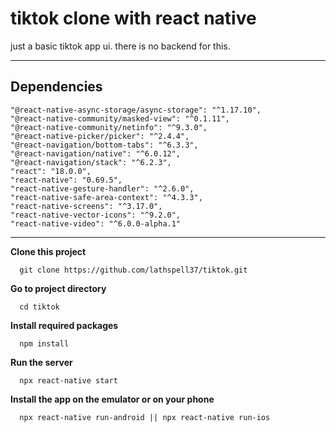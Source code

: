 # tiktok clone with react native
  just a basic tiktok app ui. there is no backend for this.
  
--------------------------------------------------------------------
 
 ## Dependencies
    "@react-native-async-storage/async-storage": "^1.17.10",
    "@react-native-community/masked-view": "^0.1.11",
    "@react-native-community/netinfo": "^9.3.0",
    "@react-native-picker/picker": "^2.4.4",
    "@react-navigation/bottom-tabs": "^6.3.3",
    "@react-navigation/native": "^6.0.12",
    "@react-navigation/stack": "^6.2.3",
    "react": "18.0.0",
    "react-native": "0.69.5",
    "react-native-gesture-handler": "^2.6.0",
    "react-native-safe-area-context": "^4.3.3",
    "react-native-screens": "^3.17.0",
    "react-native-vector-icons": "^9.2.0",
    "react-native-video": "^6.0.0-alpha.1"
    
----------------------------------------------------------------------
    
        
   __Clone this project__
   
      git clone https://github.com/lathspell37/tiktok.git
    
   __Go to project directory__
   
      cd tiktok
      
   __Install required packages__
   
      npm install
      
   __Run the server__
   
      npx react-native start
      
   __Install the app on the emulator or on your phone__
   
      npx react-native run-android || npx react-native run-ios
